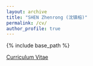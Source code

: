 ```yaml
---
layout: archive
title: "SHEN Zhenrong (沈镇榕)"
permalink: /cv/
author_profile: true
---
```


{% include base_path %}

<a href="http://zhenrongshen.github.io/images/ZhenrongSHEN.pdf" target="_blank">Curriculum Vitae</a>
